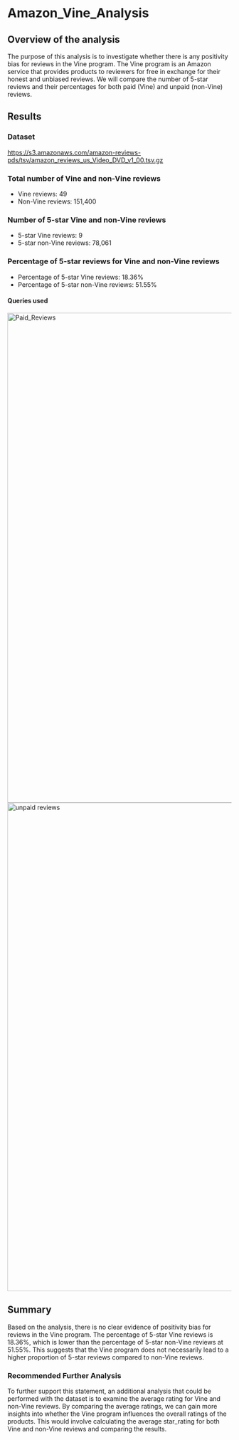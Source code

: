 # Amazon_Vine_Analysis

## Overview of the analysis
The purpose of this analysis is to investigate whether there is any positivity bias for reviews in the Vine program. The Vine program is an Amazon service that provides products to reviewers for free in exchange for their honest and unbiased reviews. We will compare the number of 5-star reviews and their percentages for both paid (Vine) and unpaid (non-Vine) reviews.

## Results

### Dataset
https://s3.amazonaws.com/amazon-reviews-pds/tsv/amazon_reviews_us_Video_DVD_v1_00.tsv.gz

### Total number of Vine and non-Vine reviews

  - Vine reviews: 49
  - Non-Vine reviews: 151,400
  
### Number of 5-star Vine and non-Vine reviews

  - 5-star Vine reviews: 9
  - 5-star non-Vine reviews: 78,061
  
### Percentage of 5-star reviews for Vine and non-Vine reviews

  - Percentage of 5-star Vine reviews: 18.36%
  - Percentage of 5-star non-Vine reviews: 51.55%
  
#### Queries used
<img width="1101" alt="Paid_Reviews" src="https://user-images.githubusercontent.com/114355199/227788622-f42ee652-8533-4df5-bf2c-3aeeefec15e6.png">

<img width="1098" alt="unpaid reviews" src="https://user-images.githubusercontent.com/114355199/227788638-0798e507-9cdd-42df-8350-51ccf59f13b9.png">

  
## Summary
Based on the analysis, there is no clear evidence of positivity bias for reviews in the Vine program. The percentage of 5-star Vine reviews is 18.36%, which is lower than the percentage of 5-star non-Vine reviews at 51.55%. This suggests that the Vine program does not necessarily lead to a higher proportion of 5-star reviews compared to non-Vine reviews.

### Recommended Further Analysis
To further support this statement, an additional analysis that could be performed with the dataset is to examine the average rating for Vine and non-Vine reviews. By comparing the average ratings, we can gain more insights into whether the Vine program influences the overall ratings of the products. This would involve calculating the average star_rating for both Vine and non-Vine reviews and comparing the results.

